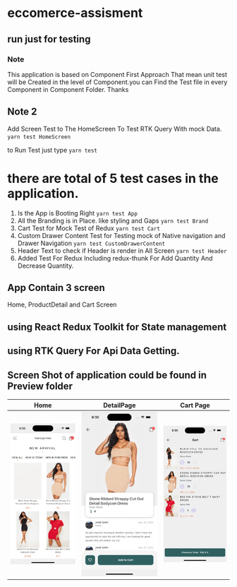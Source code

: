 # eccomerce-assisment

## run just for testing

### Note

This application is based on Component First Approach That mean unit test will be Created in the level of Component.you can Find the Test file in every Component in Component Folder. Thanks

## Note 2

Add Screen Test to The HomeScreen To Test RTK Query With mock Data. `yarn test HomeScreen`

to Run Test just type `yarn test`

# there are total of 5 test cases in the application.

1. Is the App is Booting Right `yarn test App`
2. All the Branding is in Place. like styling and Gaps `yarn test Brand`
3. Cart Test for Mock Test of Redux `yarn test Cart`
4. Custom Drawer Content Test for Testing mock of Native navigation and Drawer Navigation `yarn test CustomDrawerContent`
5. Header Text to check if Header is render in All Screen `yarn test Header`
6. Added Test For Redux Including redux-thunk For Add Quantity And Decrease Quantity.

## App Contain 3 screen

Home, ProductDetail and Cart Screen

## using React Redux Toolkit for State management

## using RTK Query For Api Data Getting.

## Screen Shot of application could be found in Preview folder

| Home                           | DetailPage                     | Cart Page                      |
| ------------------------------ | ------------------------------ | ------------------------------ |
| ![alt text](./preview/c-1.png) | ![alt text](./preview/c-2.png) | ![alt text](./preview/c-3.png) |
